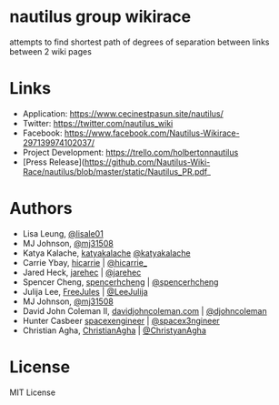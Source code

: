 # nautilus group wikirace

attempts to find shortest path of degrees of separation between
links between 2 wiki pages

# Links

* Application: https://www.cecinestpasun.site/nautilus/
* Twitter: https://twitter.com/nautilus_wiki
* Facebook: https://www.facebook.com/Nautilus-Wikirace-297139974102037/
* Project Development: https://trello.com/holbertonnautilus
* [Press Release](https://github.com/Nautilus-Wiki-Race/nautilus/blob/master/static/Nautilus_PR.pdf_

# Authors

* Lisa Leung, [@lisale01](https://twitter.com/lisale01)
* MJ Johnson, [@mj31508](https://github.com/mj31508)
* Katya Kalache, [katyakalache](https://github.com/katyakalache) [@katyakalache](https://twitter.com/KatyaKalache)
* Carrie Ybay, [hicarrie](https://github.com/hicarrie) | [@hicarrie_](https://twitter.com/hicarrie_)
* Jared Heck, [jarehec](https://github.com/jarehec) | [@jarehec](https://twitter.com/jarehec)
* Spencer Cheng, [spencerhcheng](https://github.com/spencerhcheng) | [@spencerhcheng ](https://twitter.com/spencerhcheng)
* Julija Lee, [FreeJules](https://github.com/FreeJules) | [@LeeJulija](https://twitter.com/LeeJulija)
* MJ Johnson, [@mj31508](https://github.com/mj31508)
* David John Coleman II, [davidjohncoleman.com](http://www.davidjohncoleman.com/) | [@djohncoleman](https://twitter.com/djohncoleman)
* Hunter Casbeer [spacexengineer](https://github.com/spacexengineer) | [@spacex3ngineer](https://twitter.com/spacex3ngineer)
* Christian Agha, [ChristianAgha](http://github.com/ChristianAgha) | [@ChristyanAgha](http://twitter.com/ChristyanAgha)

# License

MIT License
